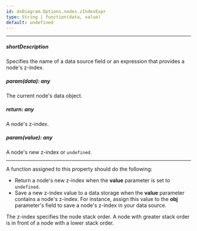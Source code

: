 ```yaml
---
id: dxDiagram.Options.nodes.zIndexExpr
type: String | function(data, value)
default: undefined
---
```

---
##### shortDescription
Specifies the name of a data source field or an expression that provides a node's z-index.

##### param(data): any
The current node's data object.

##### return: any
A node's z-index.

##### param(value): any
A node's new z-index or `undefined`.

---
A function assigned to this property should do the following:

* Return a node's new z-index when the **value** parameter is set to `undefined`.
* Save a new z-index value to a data storage when the **value** parameter contains a node's z-index. For instance, assign this value to the **obj** parameter's field to save a node's z-index in your data source.

The z-index specifies the node stack order. A node with greater stack order is in front of a node with a lower stack order.